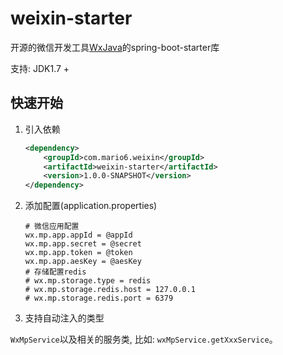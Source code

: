 # weixin-starter
开源的微信开发工具[WxJava](https://github.com/Wechat-Group/WxJava)的spring-boot-starter库

支持: JDK1.7 +

## 快速开始
1. 引入依赖
    ```xml
    <dependency>
        <groupId>com.mario6.weixin</groupId>
        <artifactId>weixin-starter</artifactId>
        <version>1.0.0-SNAPSHOT</version>
    </dependency>
    ```
2. 添加配置(application.properties)
    ```properties
    # 微信应用配置
    wx.mp.app.appId = @appId
    wx.mp.app.secret = @secret
    wx.mp.app.token = @token
    wx.mp.app.aesKey = @aesKey
    # 存储配置redis
    # wx.mp.storage.type = redis
    # wx.mp.storage.redis.host = 127.0.0.1
    # wx.mp.storage.redis.port = 6379
    ```
3. 支持自动注入的类型

`WxMpService`以及相关的服务类, 比如: `wxMpService.getXxxService`。






